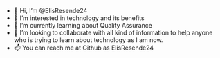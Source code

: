 - 👋 Hi, I’m @ElisResende24
- 👀 I’m interested in technology and its benefits
- 🌱 I’m currently learning about Quality Assurance
- 💞️ I’m looking to collaborate with all kind of information to help anyone who is trying to learn about technology as I am now. 
- 📫 You can reach me at Github as ElisResende24

<!---
ElisResende24/ElisResende24 is a ✨ special ✨ repository because its `README.md` (this file) appears on your GitHub profile.
You can click the Preview link to take a look at your changes.
--->
